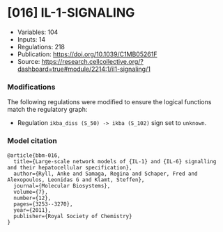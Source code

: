 # \[016\] IL-1-SIGNALING

 - Variables: 104
 - Inputs: 14
 - Regulations: 218
 - Publication: https://doi.org/10.1039/C1MB05261F
 - Source: https://research.cellcollective.org/?dashboard=true#module/2214:1/il1-signaling/1


### Modifications

The following regulations were modified to ensure the logical functions match the regulatory graph:

 - Regulation `ikba_diss (S_50) -> ikba (S_102)` sign set to `unknown`.

### Model citation

```
@article{bbm-016,
  title={Large-scale network models of {IL-1} and {IL-6} signalling and their hepatocellular specification},
  author={Ryll, Anke and Samaga, Regina and Schaper, Fred and Alexopoulos, Leonidas G and Klamt, Steffen},
  journal={Molecular Biosystems},
  volume={7},
  number={12},
  pages={3253--3270},
  year={2011},
  publisher={Royal Society of Chemistry}
}
```

